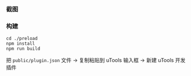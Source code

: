 ### 截图

### 构建
```
cd ./preload
npm install
npm run build
``` 

把 `public/plugin.json` 文件  ->  复制粘贴到 uTools 输入框 -> 新建 uTools 开发插件